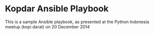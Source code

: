Kopdar Ansible Playbook
=======================

This is a sample Ansible playbook, as presented at the 
Python Indonesia meetup (kopi darat) on 20 December 2014
